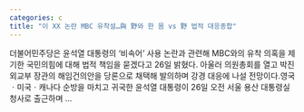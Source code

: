```yaml
---
categories: c
title: "이 XX 논란 MBC 유착설…與 野와 한 몸 vs 野 법적 대응종합"
---
```

 더불어민주당은 윤석열 대통령의 ‘비속어’ 사용 논란과 관련해 MBC와의 유착 의혹을 제기한 국민의힘에 대해 법적 책임을 묻겠다고 26일 밝혔다. 아울러 의원총회를 열고 박진 외교부 장관의 해임건의안을 당론으로 채택해 발의하며 강경 대응에 나설 전망이다.영국ㆍ미국ㆍ캐나다 순방을 마치고 귀국한 윤석열 대통령이 26일 오전 서울 용산 대통령실 청사로 출근하며 ...